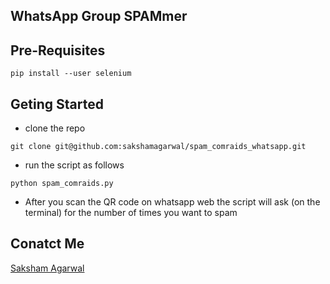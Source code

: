 
## WhatsApp Group SPAMmer

## Pre-Requisites

```
pip install --user selenium
```

## Geting Started

- clone the repo

```
git clone git@github.com:sakshamagarwal/spam_comraids_whatsapp.git
```

- run the script as follows

```
python spam_comraids.py
```

- After you scan the QR code on whatsapp web the script will ask (on the terminal) for the number of times you want to spam

## Conatct Me
[Saksham Agarwal](mailto:sak9agar@gmail.com)
